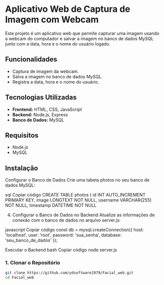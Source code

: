 # Aplicativo Web de Captura de Imagem com Webcam

Este projeto é um aplicativo web que permite capturar uma imagem usando a webcam do computador e salvar a imagem no banco de dados MySQL junto com a data, hora e o nome do usuário logado.

## Funcionalidades

- Captura de imagem da webcam.
- Salva a imagem no banco de dados MySQL.
- Registra a data, hora e o nome do usuário.

## Tecnologias Utilizadas

- **Frontend:** HTML, CSS, JavaScript
- **Backend:** Node.js, Express
- **Banco de Dados:** MySQL

## Requisitos

- Node.js
- MySQL

## Instalação



Configurar o Banco de Dados
Crie uma tabela photos no seu banco de dados MySQL:

sql
Copiar código
CREATE TABLE photos (
  id INT AUTO_INCREMENT PRIMARY KEY,
  image LONGTEXT NOT NULL,
  username VARCHAR(255) NOT NULL,
  timestamp DATETIME NOT NULL

4. Configurar o Banco de Dados no Backend
Atualize as informações de conexão com o banco de dados no arquivo server.js:

javascript
Copiar código
const db = mysql.createConnection({
  host: 'localhost',
  user: 'root',
  password: 'sua_senha',
  database: 'seu_banco_de_dados'
});


 Executar o Backend
bash
Copiar código
node server.js
### 1. Clonar o Repositório

```bash
git clone https://github.com/ydsoftware1979/Facial_web.git
cd Facial_web
